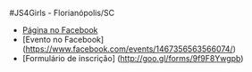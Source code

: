 #JS4Girls - Florianópolis/SC

- [Página no Facebook](https://www.facebook.com/JS4GirlsFloripa)
- [Evento no Facebook] (https://www.facebook.com/events/1467356563566074/)
- [Formulário de inscrição] (http://goo.gl/forms/9f9F8Ywgpb)
